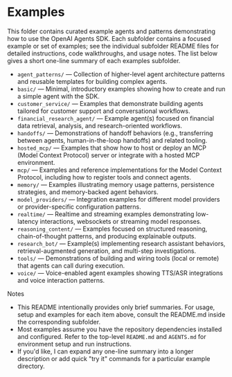 # Examples

This folder contains curated example agents and patterns demonstrating how to use the OpenAI Agents SDK. Each subfolder contains a focused example or set of examples; see the individual subfolder README files for detailed instructions, code walkthroughs, and usage notes. The list below gives a short one-line summary of each examples subfolder.

- `agent_patterns/` — Collection of higher-level agent architecture patterns and reusable templates for building complex agents.
- `basic/` — Minimal, introductory examples showing how to create and run a simple agent with the SDK.
- `customer_service/` — Examples that demonstrate building agents tailored for customer support and conversational workflows.
- `financial_research_agent/` — Example agent(s) focused on financial data retrieval, analysis, and research-oriented workflows.
- `handoffs/` — Demonstrations of handoff behaviors (e.g., transferring between agents, human-in-the-loop handoffs) and related tooling.
- `hosted_mcp/` — Examples that show how to host or deploy an MCP (Model Context Protocol) server or integrate with a hosted MCP environment.
- `mcp/` — Examples and reference implementations for the Model Context Protocol, including how to register tools and connect agents.
- `memory/` — Examples illustrating memory usage patterns, persistence strategies, and memory-backed agent behaviors.
- `model_providers/` — Integration examples for different model providers or provider-specific configuration patterns.
- `realtime/` — Realtime and streaming examples demonstrating low-latency interactions, websockets or streaming model responses.
- `reasoning_content/` — Examples focused on structured reasoning, chain-of-thought patterns, and producing explainable outputs.
- `research_bot/` — Example(s) implementing research assistant behaviors, retrieval-augmented generation, and multi-step investigations.
- `tools/` — Demonstrations of building and wiring tools (local or remote) that agents can call during execution.
- `voice/` — Voice-enabled agent examples showing TTS/ASR integrations and voice interaction patterns.

Notes

- This README intentionally provides only brief summaries. For usage, setup and examples for each item above, consult the README.md inside the corresponding subfolder.
- Most examples assume you have the repository dependencies installed and configured. Refer to the top-level `README.md` and `AGENTS.md` for environment setup and run instructions.
- If you'd like, I can expand any one-line summary into a longer description or add quick "try it" commands for a particular example directory.
